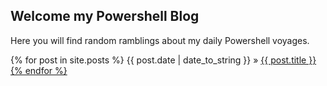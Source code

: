 ## Welcome my Powershell Blog

Here you will find random ramblings about my daily Powershell voyages. 



{% for post in site.posts %}
{{ post.date | date_to_string }}</span> &raquo; <a href="{{ post.url }}">{{ post.title }}
{% endfor %}
